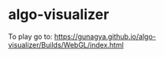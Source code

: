 # algo-visualizer

To play go to: https://gunagya.github.io/algo-visualizer/Builds/WebGL/index.html
